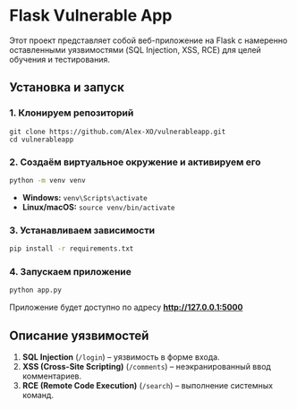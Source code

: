 # Flask Vulnerable App

Этот проект представляет собой веб-приложение на Flask с намеренно оставленными уязвимостями (SQL Injection, XSS, RCE) для целей обучения и тестирования.

## **Установка и запуск**

### **1. Клонируем репозиторий**
```bas
git clone https://github.com/Alex-XO/vulnerableapp.git
cd vulnerableapp
```

### **2. Создаём виртуальное окружение и активируем его**
```bash
python -m venv venv
```
- **Windows:**  `venv\Scripts\activate`
- **Linux/macOS:**  `source venv/bin/activate`

### **3. Устанавливаем зависимости**
```bash
pip install -r requirements.txt
```

### **4. Запускаем приложение**
```bash
python app.py
```
Приложение будет доступно по адресу **http://127.0.0.1:5000**

## **Описание уязвимостей**
1. **SQL Injection** (`/login`) – уязвимость в форме входа.
2. **XSS (Cross-Site Scripting)** (`/comments`) – неэкранированный ввод комментариев.
3. **RCE (Remote Code Execution)** (`/search`) – выполнение системных команд.
